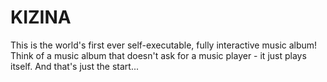 # KIZINA
This is the world's first ever self-executable, fully interactive music album! Think of a music album that doesn't ask for a music player - it just plays itself. And that's just the start...
